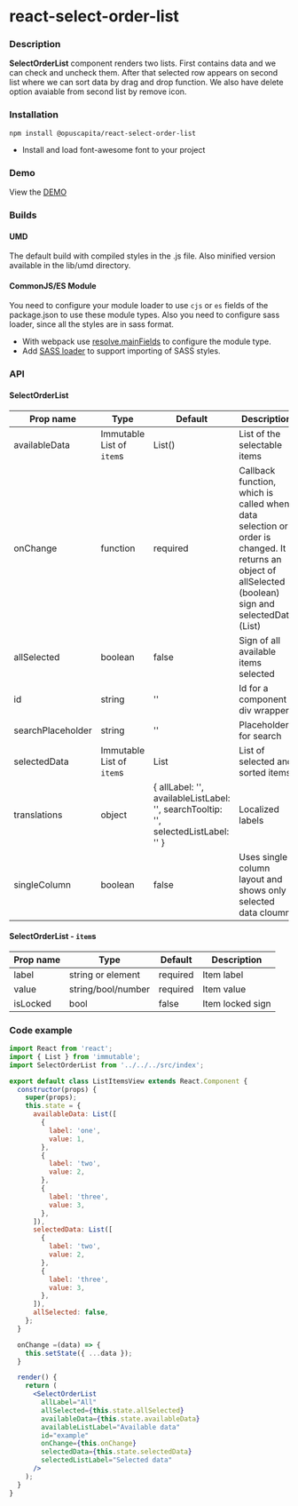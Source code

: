 # react-select-order-list

### Description
**SelectOrderList** component renders two lists. First contains data and we can check and uncheck them. After that selected row appears on second list where we can sort data by drag and drop function. We also have delete option avaiable from second list by remove icon.

### Installation
```
npm install @opuscapita/react-select-order-list
```
* Install and load font-awesome font to your project

### Demo
View the [DEMO](https://opuscapita.github.io/react-select-order-list)

### Builds
#### UMD
The default build with compiled styles in the .js file. Also minified version available in the lib/umd directory.
#### CommonJS/ES Module
You need to configure your module loader to use `cjs` or `es` fields of the package.json to use these module types.
Also you need to configure sass loader, since all the styles are in sass format.
* With webpack use [resolve.mainFields](https://webpack.js.org/configuration/resolve/#resolve-mainfields) to configure the module type.
* Add [SASS loader](https://github.com/webpack-contrib/sass-loader) to support importing of SASS styles.

### API
#### SelectOrderList

| Prop name                | Type                      | Default  | Description                           |
| ------------------------ | --------------------------| ---------| --------------------------------------|
| availableData            | Immutable List of `item`s | List()   | List of the selectable items          |
| onChange                 | function                  | required | Callback function, which is called when data selection or order is changed. It returns an object of allSelected (boolean) sign and selectedData (List) |
| allSelected              | boolean                   | false    | Sign of all available items selected  |
| id                       | string                    | ''       | Id for a component div wrapper        |
| searchPlaceholder        | string                    | ''       | Placeholder for search                |
| selectedData             | Immutable List of `item`s | List     | List of selected and sorted items     |
| translations             | object                    | { allLabel: '', availableListLabel: '', searchTooltip: '', selectedListLabel: '' } | Localized labels         |
| singleColumn             | boolean                   | false    | Uses single column layout and shows only selected data cloumn |


#### SelectOrderList - `item`s

| Prop name                | Type                      | Default  | Description                           |
| ------------------------ | ------------------------- | ---------| ------------------------------------- |
| label                    | string or element         | required | Item label                            |
| value                    | string/bool/number        | required | Item value                            |
| isLocked                 | bool                      | false    | Item locked sign                      |

### Code example

```jsx
import React from 'react';
import { List } from 'immutable';
import SelectOrderList from '../../../src/index';

export default class ListItemsView extends React.Component {
  constructor(props) {
    super(props);
    this.state = {
      availableData: List([
        {
          label: 'one',
          value: 1,
        },
        {
          label: 'two',
          value: 2,
        },
        {
          label: 'three',
          value: 3,
        },
      ]),
      selectedData: List([
        {
          label: 'two',
          value: 2,
        },
        {
          label: 'three',
          value: 3,
        },
      ]),
      allSelected: false,
    };
  }

  onChange =(data) => {
    this.setState({ ...data });
  }

  render() {
    return (
      <SelectOrderList
        allLabel="All"
        allSelected={this.state.allSelected}
        availableData={this.state.availableData}
        availableListLabel="Available data"
        id="example"
        onChange={this.onChange}
        selectedData={this.state.selectedData}
        selectedListLabel="Selected data"
      />
    );
  }
}
```
